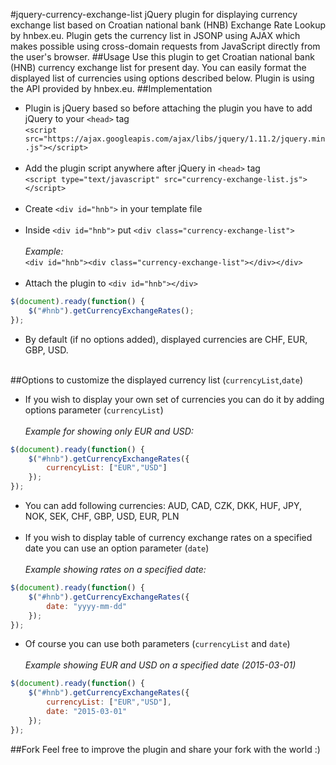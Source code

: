 #jquery-currency-exchange-list
jQuery plugin for displaying currency exchange list based on Croatian national bank (HNB) Exchange Rate Lookup by hnbex.eu. Plugin gets the currency list in JSONP using AJAX which makes possible using cross-domain requests from JavaScript directly from the user's browser.
##Usage
Use this plugin to get Croatian national bank (HNB) currency exchange list for present day. You can easily format the displayed list of currencies using options described below. Plugin is using the API provided by hnbex.eu.
##Implementation
* Plugin is jQuery based so before attaching the plugin you have to add jQuery to your `<head>` tag<br>`<script src="https://ajax.googleapis.com/ajax/libs/jquery/1.11.2/jquery.min.js"></script>`<br><br>
* Add the plugin script anywhere after jQuery in `<head>` tag<br>`<script type="text/javascript" src="currency-exchange-list.js"></script>`<br><br>
* Create `<div id="hnb">` in your template file<br><br>
* Inside `<div id="hnb">` put `<div class="currency-exchange-list">`<br><br>_Example:_<br>`<div id="hnb"><div class="currency-exchange-list"></div></div>`<br><br>
* Attach the plugin to `<div id="hnb"></div>`
```javascript
$(document).ready(function() {
	$("#hnb").getCurrencyExchangeRates();
});
```
* By default (if no options added), displayed currencies are CHF, EUR, GBP, USD.<br><br>

##Options to customize the displayed currency list (`currencyList`,`date`)

* If you wish to display your own set of currencies you can do it by adding options parameter (`currencyList`) <br><br>_Example for showing only EUR and USD:_<br>
```javascript
$(document).ready(function() {
	$("#hnb").getCurrencyExchangeRates({
		currencyList: ["EUR","USD"]
	});
});
```
* You can add following currencies: AUD, CAD, CZK, DKK, HUF, JPY, NOK, SEK, CHF, GBP, USD, EUR, PLN<br><br>
* If you wish to display table of currency exchange rates on a specified date you can use an option parameter (`date`)<br><br>_Example showing rates on a specified date:_<br>
```javascript
$(document).ready(function() {
	$("#hnb").getCurrencyExchangeRates({
		date: "yyyy-mm-dd"
	});
});
```
* Of course you can use both parameters (`currencyList` and `date`)<br><br>
_Example showing EUR and USD on a specified date (2015-03-01)_<br>
```javascript
$(document).ready(function() {
	$("#hnb").getCurrencyExchangeRates({
		currencyList: ["EUR","USD"],
		date: "2015-03-01"
	});
});
```

##Fork
Feel free to improve the plugin and share your fork with the world :)
